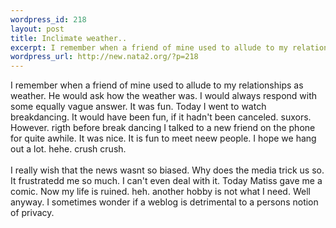 ```yaml
--- 
wordpress_id: 218
layout: post
title: Inclimate weather..
excerpt: I remember when a friend of mine used to allude to my relationships as weather. He would ask how the weather was. I would always respond with some equally vague answer. It was fun. Today I went to watch breakdancing. It would have been fun, if it hadn't been canceled. suxors. However. rigth before break dancing I talked to a new friend on the phone for quite awhile. It was nice. It is fun to mee...
wordpress_url: http://new.nata2.org/?p=218
---
```

I remember when a friend of mine used to allude to my relationships as weather. He would ask how the weather was. I would always respond with some equally vague answer. It was fun. Today I went to watch breakdancing. It would have been fun, if it hadn't been canceled. suxors. However. rigth before break dancing I talked to a new friend on the phone for quite awhile. It was nice. It is fun to meet neew people. I hope we hang out a lot. hehe. crush crush.<br/><br/>I really wish that the news wasnt so biased. Why does the media trick us so. It frustratedd me so much. I can't even deal with it. Today Matiss gave me a comic. Now my life is ruined. heh. another hobby is not what I need. Well anyway. I sometimes wonder if a weblog is detrimental to a persons notion of privacy. 
